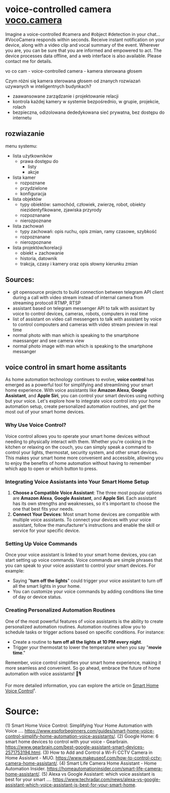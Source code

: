 # voice-controlled camera [voco.camera](http://www.voco.camera)


Imagine a voice-controlled #camera and #object #detection in your chat...
#VocoCamera responds within seconds. Receive instant notification on your device, along with a video clip and vocal summary of the event. Wherever you are, you can be sure that you are informed and empowered to act.
The device processes data offline, and a web interface is also available. Please contact me for details.



vo co cam - voice-controlled camera - kamera sterowana głosem

Czym różni się kamera sterowana głosem od znanych rozwiazań uzywanych w inteligentnych budynkach?

+ zaawansowane zarządzanie i projektowanie relacji
+ kontrola każdej kamery w systemie bezpośrednio, w grupie, projekcie, rolach
+ bezpieczna, odizolowana dededykowana sieć prywatna, bez dostępu do internetu
  

## rozwiazanie

menu systemu:

+ lista użytkowników
  + prawa dostępu do
    + listy
    + akcje    
+ lista kamer
  + rozpoznane
  + przydzielone
  + konfiguracja 
+ lista objektów
  + typy obiektów: samochód, człowiek, zwierzę, robot, obiekty niezidentyfikowane, zjawiska przyrody
  + rozpoznanane
  + nierozpoznane
+ lista zachowań
  + typy zachowań: opis ruchu, opis zmian, ramy czasowe, szybkość
  + rozpoznanane
  + nierozpoznane
+ lista projektów/korelacji
  + obiekt + zachowanie
  + historia, datownik
  + trakcja, czasy i kamery oraz opis słowny kierunku zmian
    

## Sources:

+ git opensource projects to build connection between telegram API client during a call with video stream instead of internal camera from streaming protocoll RTMP, RTSP
+ assistant based on telegram messenger API to talk with assistant by voice to control devices, cameras, robots, computers in real time
+ list of assistant on video call messengers to talk with assistant by voice to control compouters and cameras with video stream preview in real time
+ normal photo with man which is speaking to the smartphone maessanger and see camera view
+ normal photo image with man which is speaking to the smartphone messanger

## voice control in smart home assitants

As home automation technology continues to evolve, **voice control** has emerged as a powerful tool for simplifying and streamlining your smart home experience. With voice assistants like **Amazon Alexa**, **Google Assistant**, and **Apple Siri**, you can control your smart devices using nothing but your voice. Let's explore how to integrate voice control into your home automation setup, create personalized automation routines, and get the most out of your smart home devices.

### Why Use Voice Control?
Voice control allows you to operate your smart home devices without needing to physically interact with them. Whether you're cooking in the kitchen or relaxing on the couch, you can simply speak a command to control your lights, thermostat, security system, and other smart devices. This makes your smart home more convenient and accessible, allowing you to enjoy the benefits of home automation without having to remember which app to open or which button to press.

### Integrating Voice Assistants into Your Smart Home Setup
1. **Choose a Compatible Voice Assistant**: The three most popular options are **Amazon Alexa**, **Google Assistant**, and **Apple Siri**. Each assistant has its own strengths and weaknesses, so it's important to choose the one that best fits your needs.
2. **Connect Your Devices**: Most smart home devices are compatible with multiple voice assistants. To connect your devices with your voice assistant, follow the manufacturer's instructions and enable the skill or service for your specific device.

### Setting Up Voice Commands
Once your voice assistant is linked to your smart home devices, you can start setting up voice commands. Voice commands are simple phrases that you can speak to your voice assistant to control your smart devices. For example:
- Saying "**turn off the lights**" could trigger your voice assistant to turn off all the smart lights in your home.
- You can customize your voice commands by adding conditions like time of day or device status.

### Creating Personalized Automation Routines
One of the most powerful features of voice assistants is the ability to create personalized automation routines. Automation routines allow you to schedule tasks or trigger actions based on specific conditions. For instance:
- Create a routine to **turn off all the lights at 10 PM every night**.
- Trigger your thermostat to lower the temperature when you say "**movie time**."

Remember, voice control simplifies your smart home experience, making it more seamless and convenient. So go ahead, embrace the future of home automation with voice assistants! 🏡🎙️

For more detailed information, you can explore the article on [Smart Home Voice Control](https://www.espforbeginners.com/guides/smart-home-voice-control-simplify-home-automation-voice-assistants/)¹.

# Source:
(1) Smart Home Voice Control: Simplifying Your Home Automation with Voice .... https://www.espforbeginners.com/guides/smart-home-voice-control-simplify-home-automation-voice-assistants/.
(2) Google Home: 6 smart home devices to control with your voice - Gearbrain. https://www.gearbrain.com/best-google-assistant-smart-devices-2571753194.html.
(3) How to Add and Control a Wi-Fi CCTV Camera in Home Assistant - MUO. https://www.makeuseof.com/how-to-control-cctv-camera-home-assistant/.
(4) Smart Life Camera Home Assistant - Home Automation Insider. https://homeautomationinsider.com/smart-life-camera-home-assistant/.
(5) Alexa vs Google Assistant: which voice assistant is best for your smart .... https://www.techradar.com/news/alexa-vs-google-assistant-which-voice-assistant-is-best-for-your-smart-home.




